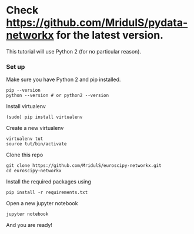 # Check https://github.com/MridulS/pydata-networkx for the latest version.

This tutorial will use Python 2 (for no particular reason).

### Set up

Make sure you have Python 2 and pip installed.
```
pip --version
python --version # or python2 --version
```
 
Install virtualenv
```
(sudo) pip install virtualenv
```
Create a new virtualenv

```
virtualenv tut
source tut/bin/activate
```

Clone this repo
```
git clone https://github.com/MridulS/euroscipy-networkx.git
cd euroscipy-networkx
```
Install the required packages using

```
pip install -r requirements.txt
```
Open a new jupyter notebook
```
jupyter notebook
```

And you are ready!
